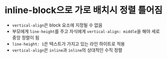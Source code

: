 # inline-block으로 가로 배치시 정렬 틀어짐

- `vertical-align`은 block 요소에 지정될 수 없음
- 부모에게 `line-height`를 주고 자식에게 `vertical-align: middle`을 해야 세로 중앙 정렬이 됨
- `line-height: 1`은 텍스트가 가지고 있는 라인 하이트로 적용
- `vertical-align`은 `inline`과 `inline`의 상대적인 수직 정렬

